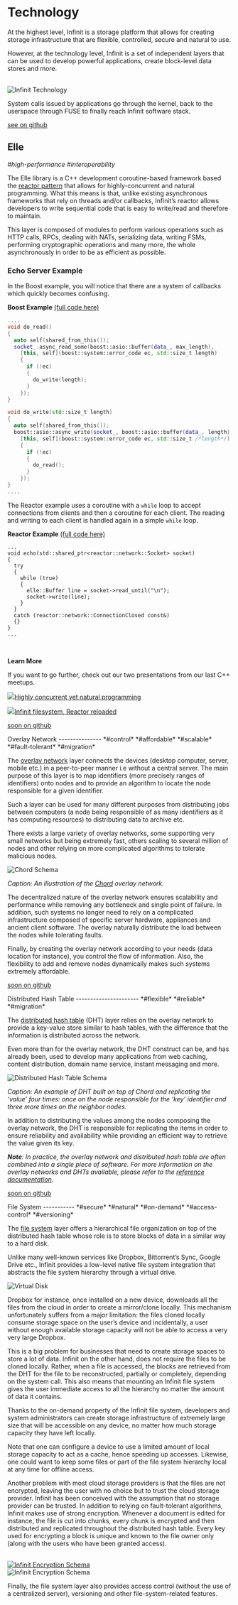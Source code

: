 Technology
=========

At the highest level, Infinit is a storage platform that allows for creating storage infrastructure that are flexible, controlled, secure and natural to use.

However, at the technology level, Infinit is a set of independent layers that can be used to develop powerful applications, create block-level data stores and more.

<br><img src="${url('images/schema-technology-infinit.png')}" alt="Infinit Technology">
<p class="note">System calls issued by applications go through the kernel, back to the userspace through FUSE to finally reach Infinit software stack.</p>

<p class="github"><a href="https://github.com/infinit/elle" target="_blank"><span class="star">see on github</span></a></p>

Elle
----
*#high-performance* *#interoperability*

The Elle library is a C++ development coroutine-based framework based the [reactor pattern](https://en.wikipedia.org/wiki/Reactor_pattern) that allows for highly-concurrent and natural programming. What this means is that, unlike existing asynchronous frameworks that rely on threads and/or callbacks, Infinit’s reactor allows developers to write sequential code that is easy to write/read and therefore to maintain.

This layer is composed of modules to perform various operations such as HTTP calls, RPCs, dealing with NATs, serializing data, writing FSMs, performing cryptographic operations and many more, the whole asynchronously in order to be as efficient as possible.

### Echo Server Example

In the Boost example, you will notice that there are a system of callbacks which quickly becomes confusing.

**Boost Example** <a href="https://gist.github.com/mycure/60ae5d6f7d5bb3ee4ffa" target="_blank">(full code here)</a>
```cpp
....
void do_read()
{
  auto self(shared_from_this());
  socket_.async_read_some(boost::asio::buffer(data_, max_length),
    [this, self](boost::system::error_code ec, std::size_t length)
    {
      if (!ec)
      {
        do_write(length);
      }
    });
}

void do_write(std::size_t length)
{
  auto self(shared_from_this());
  boost::asio::async_write(socket_, boost::asio::buffer(data_, length),
    [this, self](boost::system::error_code ec, std::size_t /*length*/)
    {
      if (!ec)
      {
        do_read();
      }
    });
}
....
```

The Reactor example uses a coroutine with a `while` loop to accept connections from clients and then a coroutine for each client. The reading and writing to each client is handled again in a simple `while` loop.

**Reactor Example** <a href="https://gist.github.com/mycure/2a8e974bc47bbef10add" target="_blank">(full code here)</a>

```
...
void echo(std::shared_ptr<reactor::network::Socket> socket)
{
  try
  {
    while (true)
    {
      elle::Buffer line = socket->read_until("\n");
      socket->write(line);
    }
  }
  catch (reactor::network::ConnectionClosed const&)
  {}
}
...
```
<br>

**Learn More**

If you want to go further, check out our two presentations from our last C++ meetups.

<p><a class="external" target="_blank" href="http://www.slideshare.net/infinit-one/highly-concurrent-yet-natural-programming"><img src="${url('images/icons/external-link.png')}">Highly concurrent yet natural programming</a> </p>
<p><a class="external" target="_blank" href="http://www.slideshare.net/infinit-one/infinit-filesystem-reactor-reloaded"><img src="${url('images/icons/external-link.png')}">Infinit filesystem, Reactor reloaded</a></p>

<p class="github"><a href="https://github.com/infinit/infinit" target="_blank"><span class="star">soon on github</span></a></p>
Overlay Network
---------------
*#control* *#affordable* *#scalable* *#fault-tolerant* *#migration*

The [overlay network](https://en.wikipedia.org/wiki/Overlay_network) layer connects the devices (desktop computer, server, mobile etc.) in a peer-to-peer manner i.e without a central server. The main purpose of this layer is to map identifiers (more precisely ranges of identifiers) onto nodes and to provide an algorithm to locate the node responsible for a given identifier.

Such a layer can be used for many different purposes from distributing jobs between computers (a node being responsible of as many identifiers as it has computing resources) to distributing data to archive etc.

There exists a large variety of overlay networks, some supporting very small networks but being extremely fast, others scaling to several million of nodes and other relying on more complicated algorithms to tolerate malicious nodes.

<img src="${url('images/schema-chord.png')}" alt="Chord Schema">

*Caption: An illustration of the <a href="https://en.wikipedia.org/wiki/Chord_(peer-to-peer)">Chord</a> overlay network.*

The decentralized nature of the overlay network ensures scalability and performance while removing any bottleneck and single point of failure. In addition, such systems no longer need to rely on a complicated infrastructure composed of specific server hardware, appliances and ancient client software. The overlay naturally distribute the load between the nodes while tolerating faults.

Finally, by creating the overlay network according to your needs (data location for instance), you control the flow of information. Also, the flexibility to add and remove nodes dynamically makes such systems extremely affordable.

<p class="github"><a href="https://github.com/infinit/infinit" target="_blank"><span class="star">soon on github</span></a></p>
Distributed Hash Table
----------------------
*#flexible* *#reliable* *#migration*

The [distributed hash table](https://en.wikipedia.org/wiki/Distributed_hash_table) (DHT) layer relies on the overlay network to provide a key-value store similar to hash tables, with the difference that the information is distributed across the network.

Even more than for the overlay network, the DHT construct can be, and has already been, used to develop many applications from web caching, content distribution, domain name service, instant messaging and more.

<img src="${url('images/schema-dhash.png')}" alt="Distributed Hash Table Schema">

*Caption: An example of DHT built on top of Chord and replicating the ‘value’ four times: once on the node responsible for the ‘key’ identifier and three more times on the neighbor nodes.*

In addition to distributing the values among the nodes composing the overlay network, the DHT is responsible for replicating the items in order to ensure reliability and availability while providing an efficient way to retrieve the value given its key.

*__Note__: In practice, the overlay network and distributed hash table are often combined into a single piece of software. For more information on the overlay networks and DHTs available, please refer to the <a href="${route('doc_reference')}">reference documentation</a>.*

<p class="github"><a href="https://github.com/infinit/infinit" target="_blank"><span class="star">soon on github</span></a></p>
File System
-----------
*#secure* *#natural* *#on-demand* *#access-control* *#versioning*

The [file system](https://en.wikipedia.org/wiki/File_system) layer offers a hierarchical file organization on top of the distributed hash table whose role is to store blocks of data in a similar way to a hard disk.

Unlike many well-known services like Dropbox, Bittorrent’s Sync, Google Drive etc., Infinit provides a low-level native file system integration that abstracts the file system hierarchy through a virtual drive.

<img src="${url('images/virtual-disk-mac.png')}" alt="Virtual Disk">

Dropbox for instance, once installed on a new device, downloads all the files from the cloud in order to create a mirror/clone locally. This mechanism unfortunately suffers from a major limitation: the files cloned locally consume storage space on the user’s device and incidentally, a user without enough available storage capacity will not be able to access a very very large Dropbox.

This is a big problem for businesses that need to create storage spaces to store a lot of data. Infinit on the other hand, does not require the files to be cloned locally. Rather, when a file is accessed, the blocks are retrieved from the DHT for the file to be reconstructed, partially or completely, depending on the system call. This also means that mounting an Infinit file system gives the user immediate access to all the hierarchy no matter the amount of data it contains.

Thanks to the on-demand property of the Infinit file system, developers and system administrators can create storage infrastructure of extremely large size that will be accessible on any device, no matter how much storage capacity they have left locally.

Note that one can configure a device to use a limited amount of local storage capacity to act as a cache, hence speeding up accesses. Likewise, one could want to keep some files or part of the file system hierarchy local at any time for offline access.

Another problem with most cloud storage providers is that the files are not encrypted, leaving the user with no choice but to trust the cloud storage provider. Infinit has been conceived with the assumption that no storage provider can be trusted. In addition to relying on fault-tolerant algorithms, Infinit makes use of strong encryption. Whenever a document is edited for instance, the file is cut into chunks, every chunk is encrypted and then distributed and replicated throughout the distributed hash table. Every key used for encrypting a block is unique and known to the file owner only (along with the users who have been granted access).

<div>
<br>
<a href="#encryption-schema" class="open-popup">
  <img src="${url('images/schema-technology-dht-overlay.png')}" alt="Infinit Encryption Schema" title="Click to see larger image">
</a>
<br>
</div>

<div class="popup mfp-hide" id="encryption-schema">
  <img src="${url('images/schema-technology-dht-overlay.png')}" alt="Infinit Encryption Schema">
</div>


Finally, the file system layer also provides access control (without the use of a centralized server), versioning and other file-system-related features.
